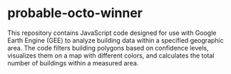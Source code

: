 # probable-octo-winner
This repository contains JavaScript code designed for use with Google Earth Engine (GEE) to analyze building data within a specified geographic area. The code filters building polygons based on confidence levels, visualizes them on a map with different colors, and calculates the total number of buildings within a measured area.
